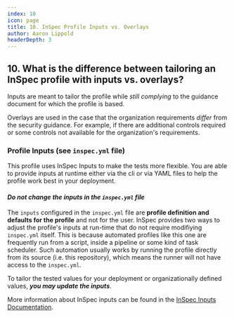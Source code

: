 ```yaml
---
index: 10
icon: page
title: 10. InSpec Profile Inputs vs. Overlays
author: Aaron Lippold
headerDepth: 3
---
```


## 10. What is the difference between tailoring an InSpec profile with inputs vs. overlays?

Inputs are meant to tailor the profile while _still complying_ to the guidance document for which the profile is based. 

Overlays are used in the case that the organization requirements _differ_ from the security guidance. For example, if there are additional controls required or some controls not available for the organization's requirements.

### Profile Inputs (see `inspec.yml` file)

This profile uses InSpec Inputs to make the tests more flexible. You are able to provide inputs at runtime either via the cli or via YAML files to help the profile work best in your deployment.

#### **_Do not change the inputs in the `inspec.yml` file_**

The `inputs` configured in the `inspec.yml` file are **profile definition and defaults for the profile** and not for the user. InSpec provides two ways to adjust the profile's inputs at run-time that do not require modifiying `inspec.yml` itself. This is because automated profiles like this one are frequently run from a script, inside a pipeline or some kind of task scheduler. Such automation usually works by running the profile directly from its source (i.e. this repository), which means the runner will not have access to the `inspec.yml`.

To tailor the tested values for your deployment or organizationally defined values, **_you may update the inputs_**.

More information about InSpec inputs can be found in the [InSpec Inputs Documentation](https://docs.chef.io/inspec/inputs/).


